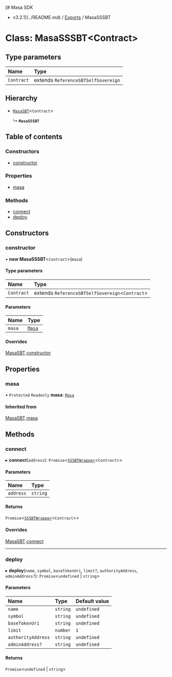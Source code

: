 [# Masa SDK
 - v3.2.1](../README.md) / [Exports](../modules.md) / MasaSSSBT

# Class: MasaSSSBT<Contract\>

## Type parameters

| Name | Type |
| :------ | :------ |
| `Contract` | extends `ReferenceSBTSelfSovereign` |

## Hierarchy

- [`MasaSBT`](MasaSBT.md)<`Contract`\>

  ↳ **`MasaSSSBT`**

## Table of contents

### Constructors

- [constructor](MasaSSSBT.md#constructor)

### Properties

- [masa](MasaSSSBT.md#masa)

### Methods

- [connect](MasaSSSBT.md#connect)
- [deploy](MasaSSSBT.md#deploy)

## Constructors

### constructor

• **new MasaSSSBT**<`Contract`\>(`masa`)

#### Type parameters

| Name | Type |
| :------ | :------ |
| `Contract` | extends `ReferenceSBTSelfSovereign`<`Contract`\> |

#### Parameters

| Name | Type |
| :------ | :------ |
| `masa` | [`Masa`](Masa.md) |

#### Overrides

[MasaSBT](MasaSBT.md).[constructor](MasaSBT.md#constructor)

## Properties

### masa

• `Protected` `Readonly` **masa**: [`Masa`](Masa.md)

#### Inherited from

[MasaSBT](MasaSBT.md).[masa](MasaSBT.md#masa)

## Methods

### connect

▸ **connect**(`address`): `Promise`<[`SSSBTWrapper`](SSSBTWrapper.md)<`Contract`\>\>

#### Parameters

| Name | Type |
| :------ | :------ |
| `address` | `string` |

#### Returns

`Promise`<[`SSSBTWrapper`](SSSBTWrapper.md)<`Contract`\>\>

#### Overrides

[MasaSBT](MasaSBT.md).[connect](MasaSBT.md#connect)

___

### deploy

▸ **deploy**(`name`, `symbol`, `baseTokenUri`, `limit?`, `authorityAddress`, `adminAddress?`): `Promise`<`undefined` \| `string`\>

#### Parameters

| Name | Type | Default value |
| :------ | :------ | :------ |
| `name` | `string` | `undefined` |
| `symbol` | `string` | `undefined` |
| `baseTokenUri` | `string` | `undefined` |
| `limit` | `number` | `1` |
| `authorityAddress` | `string` | `undefined` |
| `adminAddress?` | `string` | `undefined` |

#### Returns

`Promise`<`undefined` \| `string`\>
